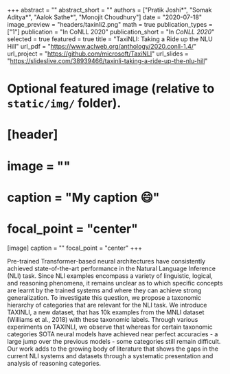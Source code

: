 +++
abstract = ""
abstract_short = ""
authors = ["Pratik Joshi*", "Somak Aditya*", "Aalok Sathe*", "Monojit Choudhury"]
date = "2020-07-18"
image_preview = "headers/taxinli2.png"
math = true
publication_types = ["1"]
publication = "In CoNLL 2020"
publication_short = "In *CoNLL 2020*"
selected = true
featured = true
title = "TaxiNLI: Taking a Ride up the NLU Hill"
url_pdf = "https://www.aclweb.org/anthology/2020.conll-1.4/"
url_project = "https://github.com/microsoft/TaxiNLI"
url_slides = "https://slideslive.com/38939466/taxinli-taking-a-ride-up-the-nlu-hill"


# Optional featured image (relative to `static/img/` folder).
# [header]
# image = ""
# caption = "My caption :smile:"
# focal_point = "center"

[image]
caption = ""
focal_point = "center"
+++

Pre-trained Transformer-based neural architectures have consistently achieved state-of-the-art performance in the Natural Language Inference (NLI) task. Since NLI examples encompass a variety of linguistic, logical, and reasoning phenomena, it remains unclear as to which specific concepts are learnt by the trained systems and where they can achieve strong generalization. To investigate this question, we propose a taxonomic hierarchy of categories that are relevant for the NLI task. We introduce TAXINLI, a new dataset, that has 10k examples from the MNLI dataset (Williams et al., 2018) with these taxonomic labels. Through various experiments on TAXINLI, we observe that whereas for certain taxonomic categories SOTA neural models have achieved near perfect accuracies - a large jump over the previous models - some categories still remain difficult. Our work adds to the growing body of literature that shows the gaps in the current NLI systems and datasets through a systematic presentation and analysis of reasoning categories.
